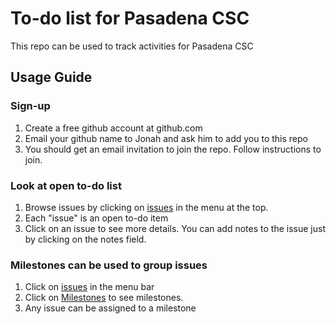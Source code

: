 # To-do list for Pasadena CSC

This repo can be used to track activities for Pasadena CSC

## Usage Guide

### Sign-up

1. Create a free github account at github.com
2. Email your github name to Jonah and ask him to add you to this repo
3. You should get an email invitation to join the repo.  Follow instructions to join.

### Look at open to-do list
1. Browse issues by clicking on [issues](https://github.com/Pasadena-Complete-Streets-Coalition/todo/issues) in the menu at the top.
2. Each "issue" is an open to-do item
3. Click on an issue to see more details.  You can add notes to the issue just by clicking on the notes field.

### Milestones can be used to group issues
1. Click on [issues](https://github.com/Pasadena-Complete-Streets-Coalition/todo/issues) in the menu bar
2. Click on [Milestones](https://github.com/Pasadena-Complete-Streets-Coalition/todo/milestones) to see milestones.
3. Any issue can be assigned to a milestone
